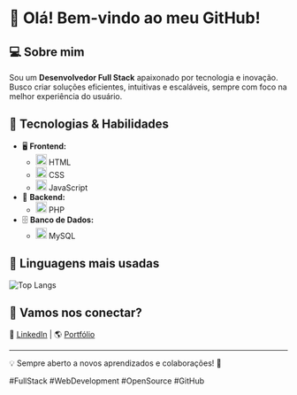 # 👋 Olá! Bem-vindo ao meu GitHub!

## 💻 Sobre mim  
Sou um **Desenvolvedor Full Stack** apaixonado por tecnologia e inovação. Busco criar soluções eficientes, intuitivas e escaláveis, sempre com foco na melhor experiência do usuário.

## 🚀 Tecnologias & Habilidades  
- 🖥️ **Frontend:**  
  - <img src="https://img.icons8.com/color/48/000000/html-5.png" width="20"/> HTML  
  - <img src="https://img.icons8.com/color/48/000000/css3.png" width="20"/> CSS  
  - <img src="https://img.icons8.com/color/48/000000/javascript.png" width="20"/> JavaScript  
- 💾 **Backend:**  
  - <img src="https://img.icons8.com/ios-filled/50/000000/php.png" width="20"/> PHP  
- 🗄️ **Banco de Dados:**  
  - <img src="https://img.icons8.com/ios-filled/50/000000/mysql-logo.png" width="20"/> MySQL

## 🚀 Linguagens mais usadas

![Top Langs](https://github-readme-stats.vercel.app/api/top-langs/?username=Jeferson7770&layout=compact&theme=radical)


## 📌 Vamos nos conectar?  
🔗 [LinkedIn](https://www.linkedin.com/in/jefersonmoreiradev/) | 🌎 [Portfólio](https://site-jm-studio.vercel.app) 

---
💡 Sempre aberto a novos aprendizados e colaborações! 🚀  

#FullStack #WebDevelopment #OpenSource #GitHub  
